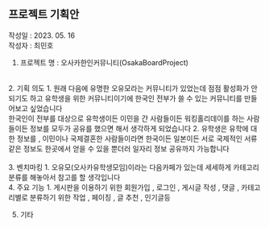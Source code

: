 ## 프로젝트 기획안

작성일 : 2023. 05. 16 <br>
작성자 : 최민호
 <br>
1. 프로젝트 명 : 오사카한인커뮤니티(OsakaBoardProject)
<br>
2. 기획 의도
   1. 원래 다음에 유명한 오유모라는 커뮤니티가 있었는데 점점 활성화가 안되기도 하고 유학생을 위한 커뮤니티이기에 한국인 전부가 쓸 수 있는 커뮤니티를 만들어보고 싶었습니다
   <br>한국인이 전부를 대상으로 유학생이든 이민을 간 사람들이든 워킹홀리데이를 하는 사람들이든  정보를 모두가 공유를 했으면 해서 생각하게 되었습니다
   2. 유학생은 유학에 대한 정보를 , 이민이나 국제결혼한 사람들이라면 한국이든 일본이든 서로 국제적인 서류 같은 정보도 한곳에서 얻을 수 있을 뿐더러 일자리 정보 공유까지 가능합니다<br>
<br>
3. 벤치마킹 
   1. 오유모(오사카유학생모임)이라는 다음카페가 있는데 세세하게 카테고리 분류를 해놓아서 참고를 할 생각입니다
<br>
4. 주요 기능
   1. 게시판을 이용하기 위한 회원가입 , 로그인 , 게시글 작성 , 댓글 , 카테고리별로 분류하기 위한 작업 , 페이징 , 글 추천 , 인기글등

5. 기타